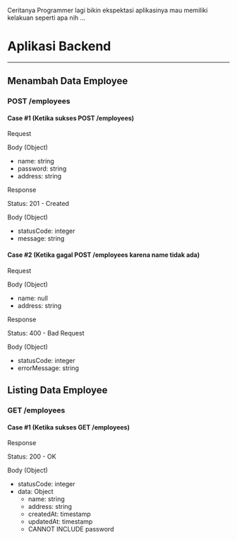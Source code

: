 Ceritanya Programmer lagi bikin ekspektasi aplikasinya mau memiliki kelakuan seperti apa nih ...

# Aplikasi Backend
----------
## Menambah Data Employee

### POST /employees

#### Case #1 (Ketika sukses POST /employees)

Request

Body (Object)
  - name: string
  - password: string
  - address: string

Response

Status: 201 - Created

Body (Object)
  - statusCode: integer
  - message: string

#### Case #2 (Ketika gagal POST /employees karena name tidak ada)

Request

Body (Object)
  - name: null
  - address: string

Response 

Status: 400 - Bad Request

Body (Object)
  - statusCode: integer
  - errorMessage: string

## Listing Data Employee

### GET /employees

#### Case #1 (Ketika sukses GET /employees)

Response

Status: 200 - OK

Body (Object)
  - statusCode: integer
  - data: Object
      - name: string
      - address: string
      - createdAt: timestamp
      - updatedAt: timestamp
      - CANNOT INCLUDE password

